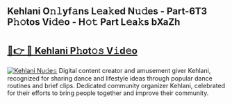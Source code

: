 ## Kehlani O𝚗𝚕yf𝚊ns L𝚎a𝚔ed N𝚞𝚍es - Part-6T3 P𝚑𝚘tos Vi𝚍𝚎o - H𝚘𝚝 Part L𝚎a𝚔s bXaZh

# <h2><a href="http://kfbm07z.oniu.top/?m=Kehlani">🔗👉 🔴 Kehlani P𝚑ot𝚘𝚜 V𝚒d𝚎o</a></h2>

[![Kehlani Nu𝚍e𝚜](https://i.imgur.com/0qMVB7G.gif)](http://kfbm07z.oniu.top/?m=Kehlani)
Digital content creator and amusement giver Kehlani, recognized for sharing dance and lifestyle ideas through popular dance routines and brief clips. Dedicated community organizer Kehlani, celebrated for their efforts to bring people together and improve their community.  
